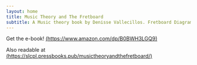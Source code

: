 ```yaml
---
layout: home
title: Music Theory and The Fretboard
subtitle: A Music theory book by Denisse Vallecillos. Fretboard Diagrams by Chris Paul.
---
```


Get the e-book!  [(https://www.amazon.com/dp/B0BWH3LGQ9)](https://www.amazon.com/dp/B0BWH3LGQ9)

Also readable at [(https://slcpl.pressbooks.pub/musictheoryandthefretboard/)](https://slcpl.pressbooks.pub/musictheoryandthefretboard/)
